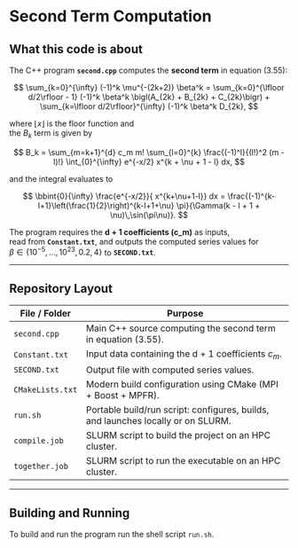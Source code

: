 $$\newcommand{\bbint}[2]{\;\backslash\!\!\!\!\backslash\!\!\!\!\!\int_{#1}^{#2}}$$ 

# Second Term Computation

## What this code is about

The C++ program **`second.cpp`** computes the **second term** in equation (3.55):

$$
\sum_{k=0}^{\infty} (-1)^k \mu^{-(2k+2)} \beta^k =
\sum_{k=0}^{\lfloor d/2\rfloor - 1} (-1)^k \beta^k \bigl(A_{2k} + B_{2k} + C_{2k}\bigr) +
\sum_{k=\lfloor d/2\rfloor}^{\infty} (-1)^k \beta^k D_{2k},
$$

where $\lfloor x \rfloor$ is the floor function and  
the $B_k$ term is given by

$$
B_k =
\sum_{m=k+1}^{d} c_m m! 
\sum_{l=0}^{k} \frac{(-1)^l}{(l!)^2 (m - l)!}
\int_{0}^{\infty} e^{-x/2} x^{k + \nu + 1 - l} dx,
$$

and the integral evaluates to

$$
\bbint{0}{\infty} \frac{e^{-x/2}}{ x^{k+\nu+1-l}} dx
= \frac{(-1)^{k-l+1}\left(\frac{1}{2}\right)^{k-l+1+\nu}
  \pi}{\Gamma(k - l + 1 + \nu)\,\sin(\pi\nu)}.
$$

The program requires the **d + 1 coefficients \(c_m\)** as inputs,  
read from **`Constant.txt`**, and outputs the computed series values for  
$\beta \in \{10^{-5},\dots,10^{23},0.2,4\}$ to **`SECOND.txt`**.

---

## Repository Layout

| File / Folder     | Purpose                                                                 |
|-------------------|-------------------------------------------------------------------------|
| `second.cpp`      | Main C++ source computing the second term in equation (3.55).          |
| `Constant.txt`    | Input data containing the d + 1 coefficients $c_m$.                   |
| `SECOND.txt`      | Output file with computed series values.                                |
| `CMakeLists.txt`  | Modern build configuration using CMake (MPI + Boost + MPFR).            |
| `run.sh`          | Portable build/run script: configures, builds, and launches locally or on SLURM. |
| `compile.job`     | SLURM script to build the project on an HPC cluster.                    |
| `together.job`    | SLURM script to run the executable on an HPC cluster.                   |

---

## Building and Running
To build and run the program run the shell script `run.sh`. 
